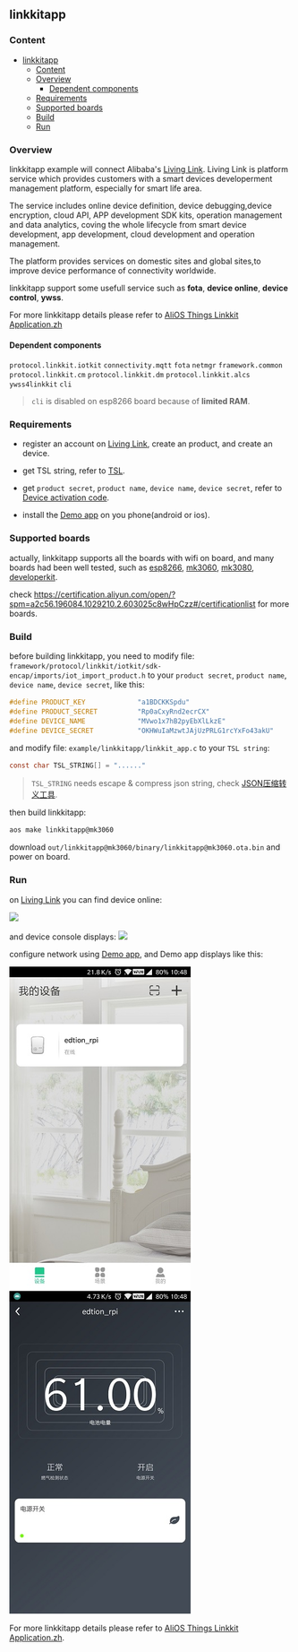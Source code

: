 ## linkkitapp

### Content
- [linkkitapp](#linkkitapp)
    - [Content](#content)
    - [Overview](#overview)
        - [Dependent components](#dependent-components)
    - [Requirements](#requirements)
    - [Supported boards](#supported-boards)
    - [Build](#build)
    - [Run](#run)

### Overview

linkkitapp example will connect Alibaba's [Living Link](https://living.aliyun.com/#/). Living Link is platform service which provides customers with a smart devices developerment management platform, especially for smart life area. 

The service includes online device definition, device debugging,device encryption, cloud API, APP development SDK kits, operation management and data analytics, coving the whole lifecycle from smart device development, app development, cloud development and operation management.  

The platform provides services on domestic sites and global sites,to improve device performance of connectivity worldwide.

linkkitapp support some usefull service such as **fota**, **device online**, **device control**, **ywss**.

For more linkkitapp details please refer to [AliOS Things Linkkit Application.zh](https://github.com/alibaba/AliOS-Things/wiki/AliOS-Things-Linkkit-Application.zh)

#### Dependent components

`protocol.linkkit.iotkit` `connectivity.mqtt` `fota` `netmgr` `framework.common`  `protocol.linkkit.cm` `protocol.linkkit.dm` `protocol.linkkit.alcs` `ywss4linkkit` `cli`

> `cli` is disabled on esp8266 board because of **limited RAM**.

### Requirements

* register an account on [Living Link](https://living.aliyun.com/#/), create an product, and create an device.

* get TSL string, refer to [TSL](https://living.aliyun.com/doc#mvtil0.html).
* get `product secret`, `product name`, `device name`, `device secret`, refer to [Device activation code](https://living.aliyun.com/doc#mvtil0.html).
* install the [Demo app](https://living.aliyun.com/doc#muti-app.html) on you phone(android or ios).

### Supported boards

actually, linkkitapp supports all the boards with wifi on board, and many boards had been well tested, such as [esp8266](../../board/esp8266/README.md), [mk3060](../../board/mk3060/README.md), [mk3080](../../board/mk3080/README.md), [developerkit](../../board/developerkit/README.md).

check https://certification.aliyun.com/open/?spm=a2c56.196084.1029210.2.603025c8wHpCzz#/certificationlist for more boards.

### Build
before building linkkitapp, you need to modify file: `framework/protocol/linkkit/iotkit/sdk-encap/imports/iot_import_product.h` to your `product secret`, `product name`, `device name`, `device secret`, like this:

```c
#define PRODUCT_KEY             "a1BDCKKSpdu"
#define PRODUCT_SECRET          "Rp0aCxyRnd2ecrCX"
#define DEVICE_NAME             "MVwo1x7hB2pyEbXlLkzE"
#define DEVICE_SECRET           "OKHWuIaMzwtJAjUzPRLG1rcYxFo43akU"
```

and modify file: `example/linkkitapp/linkkit_app.c` to your `TSL string`:

```c
const char TSL_STRING[] = "......"
```
> `TSL_STRING` needs escape & compress json string, check [JSON压缩转义工具](https://www.sojson.com/yasuo.html).

then build linkkitapp:

```sh
aos make linkkitapp@mk3060
```

download `out/linkkitapp@mk3060/binary/linkkitapp@mk3060.ota.bin` and power on board.

### Run

on [Living Link](https://living.aliyun.com/#/) you can find device online:

![](https://i.imgur.com/1e9kOBU.png)

and device console displays:
![](https://i.imgur.com/bKbt6I8.png)

configure network using [Demo app](https://living.aliyun.com/doc#muti-app.html), and Demo app displays like this:

![](../../doc/assets/example_linkkitapp_1.jpg) ![](../../doc/assets/example_linkkitapp_2.jpg)
 
For more linkkitapp details please refer to [AliOS Things Linkkit Application.zh](https://github.com/alibaba/AliOS-Things/wiki/AliOS-Things-Linkkit-Application.zh).